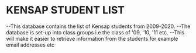 
# KENSAP STUDENT LIST

--This database contains the list of Kensap students from 2009-2020. 
--The database is set-up into class groups i.e the class of '09, '10, '11 etc.
--This will make it easier to retrieve information from the students for example email addresses etc



